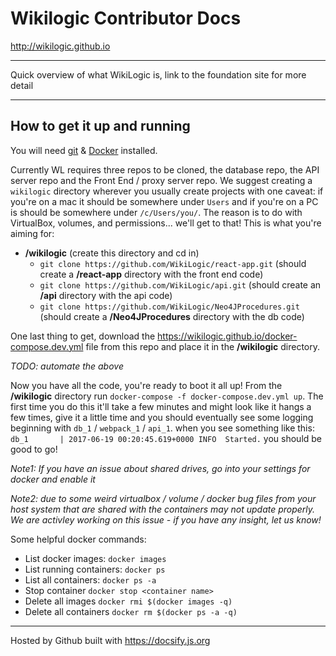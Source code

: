 
# Wikilogic Contributor Docs

http://wikilogic.github.io

---

Quick overview of what WikiLogic is, link to the foundation site for more detail

---

## How to get it up and running

You will need [git](https://git-scm.com/) & [Docker](https://www.docker.com/) installed.

Currently WL requires three repos to be cloned, the database repo, the API server repo and the Front End / proxy server repo. We suggest creating a `wikilogic` directory wherever you usually create projects with one caveat: if you're on a mac it should be somewhere under `Users` and if you're on a PC is should be somewhere under `/c/Users/you/`. The reason is to do with VirtualBox, volumes, and permissions... we'll get to that! This is what you're aiming for:

 - **/wikilogic** (create this directory and cd in)
    - `git clone https://github.com/WikiLogic/react-app.git` (should create a **/react-app** directory with the front end code)
    - `git clone https://github.com/WikiLogic/api.git` (should create an **/api** directory with the api code)
    - `git clone https://github.com/WikiLogic/Neo4JProcedures.git` (should create a **/Neo4JProcedures** directory with the db code)

One last thing to get, download the https://wikilogic.github.io/docker-compose.dev.yml file from this repo and place it in the **/wikilogic** directory.

_TODO: automate the above_

Now you have all the code, you're ready to boot it all up! From the **/wikilogic** directory run `docker-compose -f docker-compose.dev.yml up`. The first time you do this it'll take a few minutes and might look like it hangs a few times, give it a little time and you should eventually see some logging beginning with `db_1` / `webpack_1` / `api_1`. when you see something like this: `db_1       | 2017-06-19 00:20:45.619+0000 INFO  Started.` you should be good to go!

_Note1: If you have an issue about shared drives, go into your settings for docker and enable it_

_Note2: due to some weird virtualbox / volume / docker bug files from your host system that are shared with the containers may not update properly. We are activley working on this issue - if you have any insight, let us know!_

Some helpful docker commands:

 - List docker images: `docker images`
 - List running containers: `docker ps`
 - List all containers: `docker ps -a`
 - Stop container `docker stop <container name>`
 - Delete all images `docker rmi $(docker images -q)`
 - Delete all containers `docker rm $(docker ps -a -q)`

 ---

 Hosted by Github built with https://docsify.js.org
